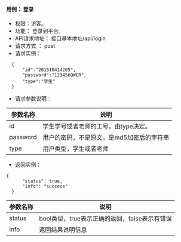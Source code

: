 #### 用例：  登录
- 权限：访客。
- 功能： 登录到平台。
- API请求地址： 接口基本地址/api/login
- 请求方式 ： post
- 请求实例：

```
  {   
      "id":"201510414205",
      "password":"123456QWER",
      "type":"学生"
  }

```
- 请求参数说明：

参数名称	| 说明
---|---
id|学生学号或者老师的工号，由type决定。
password|用户的密码，不是原文，是md5加密后的字符串
type|用户类型，学生或者老师

- 返回实例：
```
{         
      "status": true,
      "info": "success"
  }
```


参数名称 | 说明
---|---
status | bool类型，true表示正确的返回，false表示有错误
info | 返回结果说明信息
